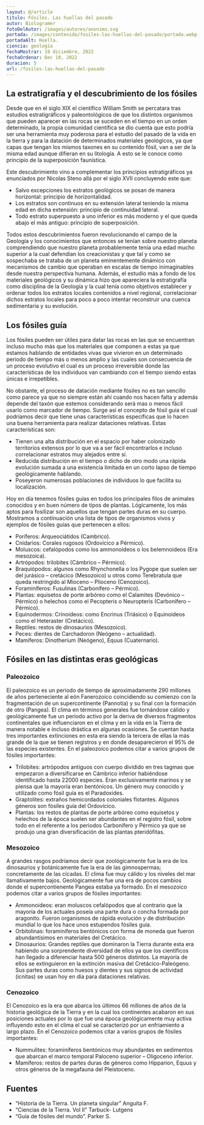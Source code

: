 ```yaml
---
layout: @/article
titulo: Fósiles. Las huellas del pasado
autor: Biologramer
fotoDelAutor: /images/autores/anonimo.svg
portada: /images/contenido/fosiles-las-huellas-del-pasado/portada.webp
portadaAlt: Huella.
ciencia: geología
fechaMostrar: 10 diciembre, 2022
fechaOrdenar: Dec 10, 2022
duracion: 5
url: /fosiles-las-huellas-del-pasado
---
```


## La estratigrafía y el descubrimiento de los fósiles

Desde que en el siglo XIX el científico William Smith se percatara tras estudios estratigráficos y paleontológicos de que los distintos organismos que pueden aparecer en las rocas se suceden en el tiempo en un orden determinado, la propia comunidad científica se dio cuenta que esto podría ser una herramienta muy poderosa para el estudio del pasado de la vida en la tierra y para la datación de determinados materiales geológicos, ya que capas que tengan los mismos taxones en su contenido fósil, van a ser de la misma edad aunque difieran en su litología. A esto se le conoce como principio de la superposición faunística.

Este descubrimiento vino a complementar los principios estratigráficos ya enunciados por Nicolas Steno allá por el siglo XVII concluyendo este que:

- Salvo excepciones los estratos geológicos se posan de manera horizontal: principio de horizontalidad.
- Los estratos son continuos en su extensión lateral teniendo la misma edad en dicha extensión: principio de continuidad lateral.
- Todo estrato superpuesto a uno inferior es más moderno y el que queda abajo el más antiguo: principio de superposición.

Todos estos descubrimientos fueron revolucionando el campo de la Geología y los conocimientos que entonces se tenían sobre nuestro planeta comprendiendo que nuestro planeta probablemente tenía una edad mucho superior a la cual defendían los creacionistas y que tal y como se sospechaba se trataba de un planeta eminentemente dinámico con mecanismos de cambio que operaban en escalas de tiempo inimaginables desde nuestra perspectiva humana. Además, el estudio más a fondo de los materiales geológicos y su dinámica hizo que apareciera la estratigrafía como disciplina de la Geología y la cual tenía como objetivos establecer y ordenar todos los estratos locales contenidos a nivel regional, correlacionar dichos estratos locales para poco a poco intentar reconstruir una cuenca sedimentaria y su evolución.

## Los fósiles guía

Los fósiles pueden ser útiles para datar las rocas en las que se encuentran incluso mucho más que los materiales que componen a estas ya que estamos hablando de entidades vivas que vivieron en un determinado periodo de tiempo más o menos amplio y las cuales son consecuencia de un proceso evolutivo el cual es un proceso irreversible donde las características de los individuos van cambiando con el tiempo siendo estas únicas e irrepetibles.

No obstante, el proceso de datación mediante fósiles no es tan sencillo como parece ya que no siempre están ahí cuando nos hacen falta  y además depende del taxón que estemos considerando será mas o menos fácil usarlo como marcador de tiempo. Surge así el concepto de fósil guía el cual podríamos decir que tiene unas características específicas que lo hacen una buena herramienta para realizar dataciones relativas. Estas características son:

- Tienen una alta distribución en el espacio por haber colonizado territorios extensos por lo que va a ser fácil encontrarlos e incluso correlacionar estratos muy alejados entre sí.
- Reducida distribución en el tiempo o dicho de otro modo una rápida evolución sumada a una existencia limitada en un corto lapso de tiempo geológicamente hablando.
- Poseyeron numerosas poblaciones de individuos lo que facilita su localización.

Hoy en día tenemos fósiles guías en todos los principales filos de animales conocidos y en buen número de tipos de plantas. Lógicamente, los más aptos para fosilizar son aquellos que tengan partes duras en su cuerpo. Mostramos a continuación una lista de tipos de organismos vivos y ejemplos de fósiles guías que pertenecen a ellos:

- Poríferos: Arqueociátidos (Cambrico).
- Cnidarios: Corales rugosos (Ordovícico a Pérmico).
- Moluscos: cefalópodos como los ammonoideos o los belemnoideos (Era mesozoica).
- Artrópodos: trilobites (Cámbrico – Pérmico).
- Braquiópodos: algunos como  Rhynchonella  o los Pygope que suelen ser del jurásico – cretácico (Mesozoico) u otros como Terebratula que queda restringido al Mioceno – Plioceno (Cenozoico).
- Foraminíferos: Fusulinas (Carbonífero – Pérmico).
- Plantas: equisetos de porte arbóreo como el Calamites (Devónico – Pérmico) o helechos como el Pecopteris o Neuropteris (Carbonífero – Pérmico).
- Equinodermos: Crinoideos: como Encrinus (Triásico) o Equinoideos como el Heteraster (Cretácico).
- Reptiles: restos de dinosaurios (Mesozoico).
- Peces: dientes de Carchadoron (Neógeno – actualidad).
- Mamíferos: Dinotherium (Neógeno), Equus (Cuaternario).

## Fósiles en las distintas eras geológicas

### Paleozoico

El paleozoico es un periodo de tiempo de aproximadamente 290 millones de años perteneciente al eón Fanerozoico coincidiendo su comienzo con la fragmentación de un supercontinente (Pannotia) y su final con la formación de otro (Pangea). El clima en términos generales fue tornándose cálido y geológicamente fue un periodo activo por la deriva de diversos fragmentos continentales que influenciaron en el clima y en la vida en la Tierra de manera notable e incluso drástica en algunas ocasiones. Se cuentan hasta tres importantes extinciones en esta era siendo la tercera de ellas la más grande de la que se tienen registros y en donde desaparecieron el 95% de las especies existentes. En el paleozoico podemos citar a varios grupos de fósiles importantes:

- Trilobites: artrópodos antiguos con cuerpo dividido en tres tagmas que empezaron a diversificarse en Cámbrico inferior habiéndose identificado hasta 22000 especies. Eran exclusivamente marinos y se piensa que la mayoría eran bentónicos. Un género muy conocido y utilizado como fósil guía es el Paradoxides.
- Graptolites: extraños hemicordados coloniales flotantes. Algunos géneros son fósiles guía del Ordovícico.
- Plantas: los restos de plantas de porte arbóreo como equisetos y helechos de la época suelen ser abundantes en el registro fósil, sobre todo en el referente a los periodos Carbonífero y Pérmico ya que se produjo una gran diversificación de las plantas pteridófitas.

### Mesozoico

A grandes rasgos podríamos decir que zoológicamente fue la era de los dinosaurios y botánicamente fue la era de las gimnospermas; concretamente de las cícadas. El clima fue muy cálido y los niveles del mar llamativamente bajos. Geológicamente fue una era de pocos cambios donde el supercontienente Pangea estaba ya formado. En el mesozoico podemos citar a varios grupos de fósiles importantes:

- Ammonoideos: eran moluscos cefalópodos que al contrario que la mayoría de los actuales poseía una parte dura o concha formada por aragonito. Fueron organismos de rápida evolución y de distribución mundial lo que los hace unos estupendos fósiles guía.
- Orbitolinas: foraminíferos bentónicos con forma de moneda que fueron abundantísimos en materiales del Cretácico.
- Dinosaurios: Grandes reptiles que dominaron la Tierra durante esta era habiendo una sorprendente diversidad de ellos ya que los científicos han llegado a diferenciar hasta 500 géneros distintos. La mayoría de ellos se extinguieron en la extinción masiva del Cretácico-Paleógeno. Sus partes duras como huesos y dientes y sus signos de actividad (icnitas) se usan hoy en día para dataciones relativas.

### Cenozoico

El Cenozoico es la era que abarca los últimos 66 millones de años de la historia geológica de la Tierra y en la cual los continentes acabaron en sus posiciones actuales por lo que fue una época geológicamente muy activa influyendo esto en el clima el cual se caracterizó por un enfriamiento a largo plazo. En el Cenozoico podemos citar a varios grupos de fósiles importantes:

- Nummulites: foraminíferos bentónicos muy abundantes en sedimentos que abarcan el marco temporal Paloceno superior – Oligoceno inferior.
- Mamíferos: restos de partes duras de géneros como Hipparion, Equus y otros géneros de la megafauna del Pleistoceno.

## Fuentes
- “Historia de la Tierra. Un planeta singular” Anguita F.
- “Ciencias de la Tierra. Vol II” Tarbuck- Lutgens
- “Guía de fósiles del mundo”. Parker S.